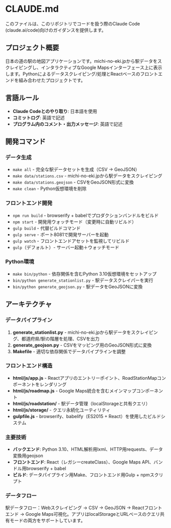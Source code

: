 # CLAUDE.md

このファイルは、このリポジトリでコードを扱う際のClaude Code (claude.ai/code)向けのガイダンスを提供します。

## プロジェクト概要

日本の道の駅の地図アプリケーションです。michi-no-eki.jpから駅データをスクレイピングし、インタラクティブなGoogle Mapsインターフェース上に表示します。Pythonによるデータスクレイピング/処理とReactベースのフロントエンドを組み合わせたプロジェクトです。

## 言語ルール

- **Claude Codeとのやり取り**: 日本語を使用
- **コミットログ**: 英語で記述
- **プログラム内のコメント・出力メッセージ**: 英語で記述

## 開発コマンド

### データ生成
- `make all` - 完全な駅データセットを生成（CSV → GeoJSON）
- `make data/stations.csv` - michi-no-eki.jpから駅データをスクレイピング
- `make data/stations.geojson` - CSVをGeoJSON形式に変換
- `make clean` - Python仮想環境を削除

### フロントエンド開発
- `npm run build` - browserify + babelでプロダクションバンドルをビルド
- `npm start` - 開発用ウォッチモード（変更時に自動リビルド）
- `gulp build` - 代替ビルドコマンド
- `gulp serve` - ポート8081で開発サーバーを起動
- `gulp watch` - フロントエンドアセットを監視してリビルド
- `gulp`（デフォルト）- サーバー起動＋ウォッチモード

### Python環境
- `make bin/python` - 依存関係を含むPython 3.10仮想環境をセットアップ
- `bin/python generate_stationlist.py` - 駅データスクレイパーを実行
- `bin/python generate_geojson.py` - 駅データをGeoJSONに変換

## アーキテクチャ

### データパイプライン
1. **generate_stationlist.py** - michi-no-eki.jpから駅データをスクレイピング、都道府県/駅の階層を処理、CSVを出力
2. **generate_geojson.py** - CSVをマッピング用のGeoJSON形式に変換
3. **Makefile** - 適切な依存関係でデータパイプラインを調整

### フロントエンド構造
- **html/js/app.js** - Reactアプリのエントリーポイント、RoadStationMapコンポーネントをレンダリング
- **html/js/roadmap.js** - Google Maps統合を含むメインマップコンポーネント
- **html/js/roadstation/** - 駅データ管理（localStorageと共有クエリ）
- **html/js/storage/** - クエリ永続化ユーティリティ
- **gulpfile.js** - browserify、babelify（ES2015 + React）を使用したビルドシステム

### 主要技術
- **バックエンド**: Python 3.10、HTML解析用lxml、HTTP用requests、データ変換用geojson
- **フロントエンド**: React（レガシーcreateClass）、Google Maps API、バンドル用browserify + babel
- **ビルド**: データパイプライン用Make、フロントエンド用Gulp + npmスクリプト

### データフロー
駅データフロー：Webスクレイピング → CSV → GeoJSON → Reactフロントエンド → Google Maps可視化。アプリはlocalStorageとURLベースのクエリ共有モードの両方をサポートしています。